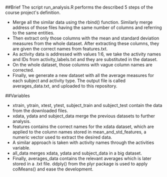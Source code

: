 ##Brief
The script run_analysis.R performs the described 5 steps of the course project's definition.
* Merge all the similar data using the rbind() function. Similarly merge address of those files having the same number of columns and referring to the same entities.
* Then extract only those columns with the mean and standard deviation measures from the whole dataset. After extracting these columns, they are given the correct names from features.txt.
* As activity data is addressed with values 1:6, we take the activity names and IDs from activity_labels.txt and they are substituted in the dataset.
* On the whole dataset, those columns with vague column names are corrected.
* Finally, we generate a new dataset with all the average measures for each subject and activity type. The output file is called averages_data.txt, and uploaded to this repository.

##Variables
* xtrain, ytrain, xtest, ytest, subject_train and subject_test contain the data from the downloaded files.
* xdata, ydata and subject_data merge the previous datasets to further analysis.
* features contains the correct names for the xdata dataset, which are applied to the column names stored in mean_and_std_features, a numeric vector used to extract the desired data.
* A similar approach is taken with activity names through the activities variable.
* all_data merges xdata, ydata and subject_data in a big dataset.
* Finally, averages_data contains the relevant averages which is later stored in a .txt file. ddply() from the plyr package is used to apply colMeans() and ease the development.
